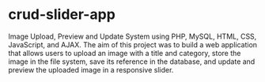 # crud-slider-app
Image Upload, Preview and Update System using PHP, MySQL, HTML, CSS, JavaScript, and AJAX. The aim of this project was to build a web application that allows users to upload an image with a title and category, store the image in the file system, save its reference in the database, and update and preview the uploaded image in a responsive slider.
